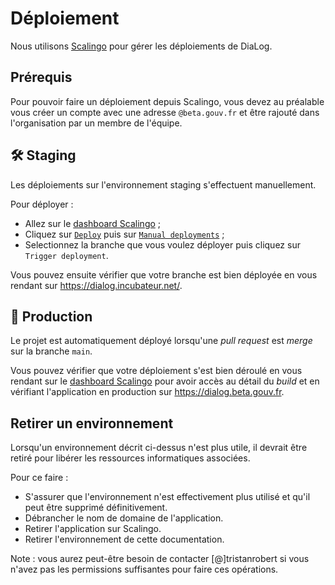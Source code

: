 # Déploiement

Nous utilisons [Scalingo](https://dashboard.scalingo.com/) pour gérer les déploiements de DiaLog.

## Prérequis

Pour pouvoir faire un déploiement depuis Scalingo, vous devez au préalable vous créer un compte avec une adresse `@beta.gouv.fr` et être rajouté dans l'organisation par un membre de l'équipe.

## 🛠️ Staging

Les déploiements sur l'environnement staging s'effectuent manuellement.

Pour déployer :
* Allez sur le [dashboard Scalingo](https://dashboard.scalingo.com/apps/osc-fr1/dialog-staging) ;
* Cliquez sur [`Deploy`](https://dashboard.scalingo.com/apps/osc-fr1/dialog-staging/deploy/list) puis sur [`Manual deployments`](https://dashboard.scalingo.com/apps/osc-fr1/dialog-staging/deploy/manual) ;
* Selectionnez la branche que vous voulez déployer puis cliquez sur `Trigger deployment`.

Vous pouvez ensuite vérifier que votre branche est bien déployée en vous rendant sur https://dialog.incubateur.net/.

## 🚀 Production

Le projet est automatiquement déployé lorsqu'une _pull request_ est _merge_ sur la branche `main`.

Vous pouvez vérifier que votre déploiement s'est bien déroulé en vous rendant sur le [dashboard Scalingo](https://dashboard.scalingo.com/apps/osc-fr1/dialog/) pour avoir accès au détail du _build_ et en vérifiant l'application en production sur https://dialog.beta.gouv.fr.

## Retirer un environnement

Lorsqu'un environnement décrit ci-dessus n'est plus utile, il devrait être retiré pour libérer les ressources informatiques associées.

Pour ce faire :

* S'assurer que l'environnement n'est effectivement plus utilisé et qu'il peut être supprimé définitivement.
* Débrancher le nom de domaine de l'application.
* Retirer l'application sur Scalingo.
* Retirer l'environnement de cette documentation.

Note : vous aurez peut-être besoin de contacter [@]tristanrobert si vous n'avez pas les permissions suffisantes pour faire ces opérations.
